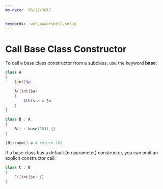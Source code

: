 ```yaml
---
ms.date:  06/12/2017


keywords:  wmf,powershell,setup
---
```


# Call Base Class Constructor

To call a base class constructor from a subclass, use the keyword **base**:

```powershell
class A
{
	[int]$a

	A([int]$a)
	{
		$this.a = $a
	}
}

class B : A
{
	B() : base(103) {}
}

[B]::new().a # return 103
```

If a base class has a default (no parameter) constructor, you can omit an explicit constructor call:

```powershell
class C : B
{
	C([int]$c) {}
}
```

